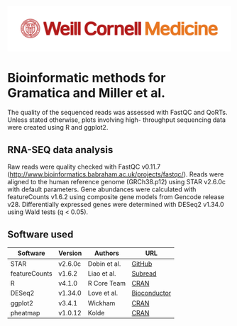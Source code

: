 ![](WCM_MB_LOGO_HZSS1L_CLR_RGB.png)

# Bioinformatic methods for Gramatica and Miller et al.

The quality of the sequenced reads was assessed with FastQC and QoRTs. Unless stated otherwise, plots involving high- throughput sequencing data were created using R and ggplot2.

## RNA-SEQ data analysis
Raw reads were quality checked with FastQC v0.11.7 (http://www.bioinformatics.babraham.ac.uk/projects/fastqc/). Reads were aligned to the human reference genome (GRCh38.p12) using STAR v2.6.0c with default parameters. Gene abundances were calculated with featureCounts v1.6.2 using composite gene models from Gencode release v28. Differentially expressed genes were determined with DESeq2 v1.34.0 using Wald tests (q < 0.05).

## Software used

| Software           | Version    | Authors           | URL                                                               |
|--------------------|------------|-------------------|-------------------------------------------------------------------|
| STAR               | v2.6.0c    | Dobin et al.      | [GitHub](https://github.com/alexdobin/STAR/releases)             |
| featureCounts     | v1.6.2      | Liao et al.       | [Subread](https://subread.sourceforge.net/featureCounts.html)    |
| R                  | v4.1.0      | R Core Team       | [CRAN](https://cran.r-project.org)                               |
| DESeq2             | v1.34.0     | Love et al.       | [Bioconductor](https://bioconductor.org/packages/release/bioc/html/DESeq2.html) |
| ggplot2            | v3.4.1      | Wickham           | [CRAN](https://cran.r-project.org/web/packages/ggplot2/index.html) |
| pheatmap           | v1.0.12     | Kolde             | [CRAN](https://cran.r-project.org/web/packages/pheatmap/index.html) |
